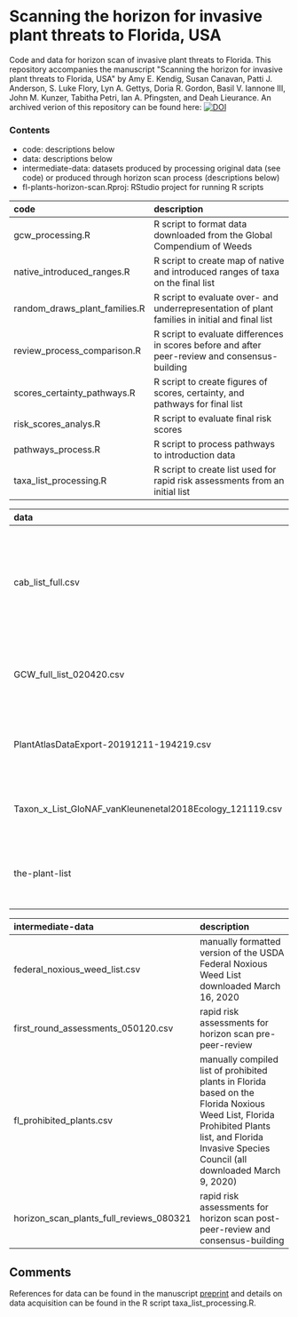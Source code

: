 # Scanning the horizon for invasive plant threats to Florida, USA
Code and data for horizon scan of invasive plant threats to Florida. This repository accompanies the manuscript "Scanning the horizon for invasive plant threats to Florida, USA" by Amy E. Kendig, Susan Canavan, Patti J. Anderson, S. Luke Flory, Lyn A. Gettys, Doria R. Gordon, Basil V. Iannone III, John M. Kunzer, Tabitha Petri, Ian A. Pfingsten, and Deah Lieurance. An archived verion of this repository can be found here: [![DOI](https://zenodo.org/badge/402537200.svg)](https://zenodo.org/badge/latestdoi/402537200)


### Contents
- code: descriptions below 
- data: descriptions below  
- intermediate-data: datasets produced by processing original data (see code) or produced through horizon scan process (descriptions below)  
- fl-plants-horizon-scan.Rproj: RStudio project for running R scripts

|code                             |description |
|:--------------------------------|:---------------------------------------------------------------------------------------------------------------|
|gcw_processing.R                 |R script to format data downloaded from the Global Compendium of Weeds |
|native_introduced_ranges.R       |R script to create map of native and introduced ranges of taxa on the final list |
|random_draws_plant_families.R    |R script to evaluate over- and underrepresentation of plant families in initial and final list |
|review_process_comparison.R      |R script to evaluate differences in scores before and after peer-review and consensus-building |
|scores_certainty_pathways.R      |R script to create figures of scores, certainty, and pathways for final list |
|risk_scores_analys.R             |R script to evaluate final risk scores |
|pathways_process.R               |R script to process pathways to introduction data |
|taxa_list_processing.R           |R script to create list used for rapid risk assessments from an initial list |

|data                                                       |description |
|:----------------------------------------------------------|:---------------------------------------------------------------|
|cab_list_full.csv                                          |list of potential invasive species to Florida generated by CABI Horizon Scan Tool on November 15, 2019 |
|GCW_full_list_020420.csv                                   |Global Compendium of Weeds downloaded on February 4, 2020 |
|PlantAtlasDataExport-20191211-194219.csv                   |Atlas of Florida plants downloaded December 11, 2019 |
|Taxon_x_List_GloNAF_vanKleunenetal2018Ecology_121119.csv   |GloNAF 1.2 database downloaded December 11, 2019  |
|the-plant-list                                             |The Plant List Database downloaded August 3, 2021 |

|intermediate-data                           |description |
|:-------------------------------------------|:------------------------------------------------------------------------------|
|federal_noxious_weed_list.csv               |manually formatted version of the USDA Federal Noxious Weed List downloaded March 16, 2020 |
|first_round_assessments_050120.csv          |rapid risk assessments for horizon scan pre-peer-review |
|fl_prohibited_plants.csv                    |manually compiled list of prohibited plants in Florida based on the Florida Noxious Weed List, Florida Prohibited Plants list, and Florida Invasive Species Council (all downloaded March 9, 2020)  |
|horizon_scan_plants_full_reviews_080321     |rapid risk assessments for horizon scan post-peer-review and consensus-building |


## Comments
References for data can be found in the manuscript [preprint](https://preprints.arphahub.com/article/76705/) and details on data acquisition can be found in the R script taxa_list_processing.R.
